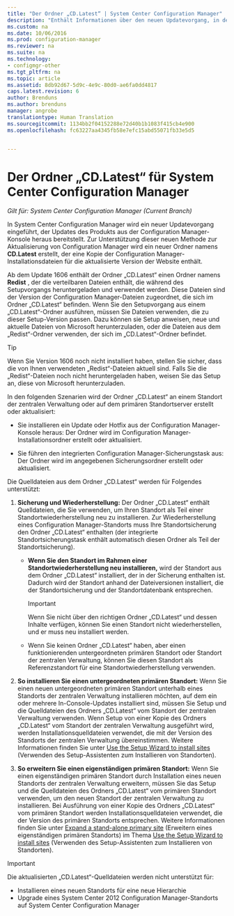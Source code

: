 ```yaml
---
title: "Der Ordner „CD.Latest“ | System Center Configuration Manager"
description: "Enthält Informationen über den neuen Updatevorgang, in dem Updates des Produkts aus der Configuration Manager-Konsole heraus bereitstellt werden."
ms.custom: na
ms.date: 10/06/2016
ms.prod: configuration-manager
ms.reviewer: na
ms.suite: na
ms.technology:
- configmgr-other
ms.tgt_pltfrm: na
ms.topic: article
ms.assetid: 8db92d67-5d9c-4e9c-80d0-ae6fa0dd4817
caps.latest.revision: 6
author: Brenduns
ms.author: brenduns
manager: angrobe
translationtype: Human Translation
ms.sourcegitcommit: 1134bb2f04152288e72d40b1b1083f415cb4e900
ms.openlocfilehash: fc63227aa4345fb58e7efc15abd55071fb33e5d5


---
```

# <a name="the-cdlatest-folder-for-system-center-configuration-manager"></a>Der Ordner „CD.Latest“ für System Center Configuration Manager

*Gilt für: System Center Configuration Manager (Current Branch)*

In System Center Configuration Manager wird ein neuer Updatevorgang eingeführt, der Updates des Produkts aus der Configuration Manager-Konsole heraus bereitstellt. Zur Unterstützung dieser neuen Methode zur Aktualisierung von Configuration Manager wird ein neuer Ordner namens **CD.Latest** erstellt, der eine Kopie der Configuration Manager-Installationsdateien für die aktualisierte Version der Website enthält.  

Ab dem Update 1606 enthält der Ordner „CD.Latest“ einen Ordner namens **Redist** , der die verteilbaren Dateien enthält, die während des Setupvorgangs heruntergeladen und verwendet werden. Diese Dateien sind der Version der Configuration Manager-Dateien zugeordnet, die sich im Ordner „CD.Latest“ befinden. Wenn Sie den Setupvorgang aus einem „CD.Latest“-Ordner ausführen, müssen Sie Dateien verwenden, die zu dieser Setup-Version passen. Dazu können sie Setup anweisen, neue und aktuelle Dateien von Microsoft herunterzuladen, oder die Dateien aus dem „Redist“-Ordner verwenden, der sich im „CD.Latest“-Ordner befindet.

> [!TIP]
> Wenn Sie Version 1606 noch nicht installiert haben, stellen Sie sicher, dass die von Ihnen verwendeten „Redist“-Dateien aktuell sind. Falls Sie die „Redist“-Dateien noch nicht heruntergeladen haben, weisen Sie das Setup an, diese von Microsoft herunterzuladen.   

 In den folgenden Szenarien wird der Ordner „CD.Latest“ an einem Standort der zentralen Verwaltung oder auf dem primären Standortserver erstellt oder aktualisiert:  

-   Sie installieren ein Update oder Hotfix aus der Configuration Manager-Konsole heraus: Der Ordner wird im Configuration Manager-Installationsordner erstellt oder aktualisiert.  

-   Sie führen den integrierten Configuration Manager-Sicherungstask aus: Der Ordner wird im angegebenen Sicherungsordner erstellt oder aktualisiert.  

Die Quelldateien aus dem Ordner „CD.Latest“ werden für Folgendes unterstützt:  

1.  **Sicherung und Wiederherstellung:** Der Ordner „CD.Latest“ enthält Quelldateien, die Sie verwenden, um Ihren Standort als Teil einer Standortwiederherstellung neu zu installieren. Zur Wiederherstellung eines Configuration Manager-Standorts muss Ihre Standortsicherung den Ordner „CD.Latest“ enthalten (der integrierte Standortsicherungstask enthält automatisch diesen Ordner als Teil der Standortsicherung).  

    -   **Wenn Sie den Standort im Rahmen einer Standortwiederherstellung neu installieren,** wird der Standort aus dem Ordner „CD.Latest“ installiert, der in der Sicherung enthalten ist. Dadurch wird der Standort anhand der Dateiversionen installiert, die der Standortsicherung und der Standortdatenbank entsprechen.  

        > [!IMPORTANT]  
        >  Wenn Sie nicht über den richtigen Ordner „CD.Latest“ und dessen Inhalte verfügen, können Sie einen Standort nicht wiederherstellen, und er muss neu installiert werden.  

    -   Wenn Sie keinen Ordner „CD.Latest“ haben, aber einen funktionierenden untergeordneten primären Standort oder Standort der zentralen Verwaltung, können Sie diesen Standort als Referenzstandort für eine Standortwiederherstellung verwenden.  

2.  **So installieren Sie einen untergeordneten primären Standort:** Wenn Sie einen neuen untergeordneten primären Standort unterhalb eines Standorts der zentralen Verwaltung installieren möchten, auf dem ein oder mehrere In-Console-Updates installiert sind, müssen Sie Setup und die Quelldateien des Ordners „CD.Latest“ vom Standort der zentralen Verwaltung verwenden. Wenn Setup von einer Kopie des Ordners „CD.Latest“ vom Standort der zentralen Verwaltung ausgeführt wird, werden Installationsquelldateien verwendet, die mit der Version des Standorts der zentralen Verwaltung übereinstimmen. Weitere Informationen finden Sie unter [Use the Setup Wizard to install sites](../../../core/servers/deploy/install/use-the-setup-wizard-to-install-sites.md) (Verwenden des Setup-Assistenten zum Installieren von Standorten).  

3.  **So erweitern Sie einen eigenständigen primären Standort:** Wenn Sie einen eigenständigen primären Standort durch Installation eines neuen Standorts der zentralen Verwaltung erweitern, müssen Sie das Setup und die Quelldateien des Ordners „CD.Latest“ vom primären Standort verwenden, um den neuen Standort der zentralen Verwaltung zu installieren. Bei Ausführung von einer Kopie des Ordners „CD.Latest“ vom primären Standort werden Installationsquelldateien verwendet, die der Version des primären Standorts entsprechen. Weitere Informationen finden Sie unter [Expand a stand-alone primary site](../../../core/servers/deploy/install/use-the-setup-wizard-to-install-sites.md#bkmk_expand) (Erweitern eines eigenständigen primären Standorts) im Thema [Use the Setup Wizard to install sites](../../../core/servers/deploy/install/use-the-setup-wizard-to-install-sites.md) (Verwenden des Setup-Assistenten zum Installieren von Standorten).

> [!IMPORTANT]  
>  Die aktualisierten „CD.Latest“-Quelldateien werden nicht unterstützt für:  
>   
>  -   Installieren eines neuen Standorts für eine neue Hierarchie  
>  -   Upgrade eines System Center 2012 Configuration Manager-Standorts auf System Center Configuration Manager



<!--HONumber=Nov16_HO1-->


